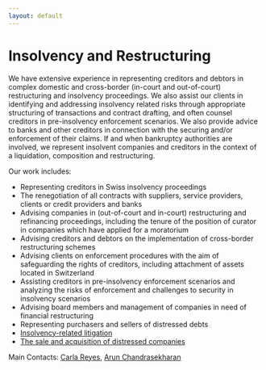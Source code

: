 ```yaml
---
layout: default
---
```

# Insolvency and Restructuring

We have extensive experience in representing creditors and debtors in complex domestic and cross-border (in-court and out-of-court) restructuring and insolvency proceedings. We also assist our clients in identifying and addressing insolvency related risks through appropriate structuring of transactions and contract drafting, and often counsel creditors in pre-insolvency enforcement scenarios. We also provide advice to banks and other creditors in connection with the securing and/or enforcement of their claims. If and when bankruptcy authorities are involved, we represent insolvent companies and creditors in the context of a liquidation, composition and restructuring.

Our work includes:

- Representing creditors in Swiss insolvency proceedings
- The renegotiation of all contracts with suppliers, service providers, clients or credit providers and banks
- Advising companies in (out-of-court and in-court) restructuring and refinancing proceedings, including the tenure of the position of curator in companies which have applied for a moratorium
- Advising creditors and debtors on the implementation of cross-border restructuring schemes
- Advising clients on enforcement procedures with the aim of safeguarding the rights of creditors, including attachment of assets located in Switzerland
- Assisting creditors in pre-insolvency enforcement scenarios and analyzing the risks of enforcement and challenges to security in insolvency scenarios
- Advising board members and management of companies in need of financial restructuring
- Representing purchasers and sellers of distressed debts
- [Insolvency-related litigation](/en/practice-areas/litigation-arbitration)
- [The sale and acquisition of distressed companies](/en/practice-areas/ma-private-equity-venture-capital)

Main Contacts: [Carla Reyes](/en/team/cr), [Arun Chandrasekharan](/en/team/ac)
